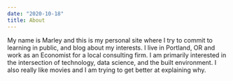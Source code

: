```yaml
---
date: "2020-10-18"
title: About
---
```


My name is Marley and this is my personal site where I try to commit to learning in public, and blog about my interests. I live in Portland, OR and work as an Economist for a local consulting firm. I am primarily interested in the intersection of technology, data science, and the built environment. I also really like movies and I am trying to get better at explaining why. 
